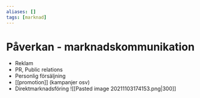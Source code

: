 ```yaml
---
aliases: []
tags: [marknad]
---
```

# Påverkan - marknadskommunikation
- Reklam
- PR, Public relations
- Personlig försäljning
- [[promotion]] (kampanjer osv)
- Direktmarknadsföring
![[Pasted image 20211103174153.png|300]]

